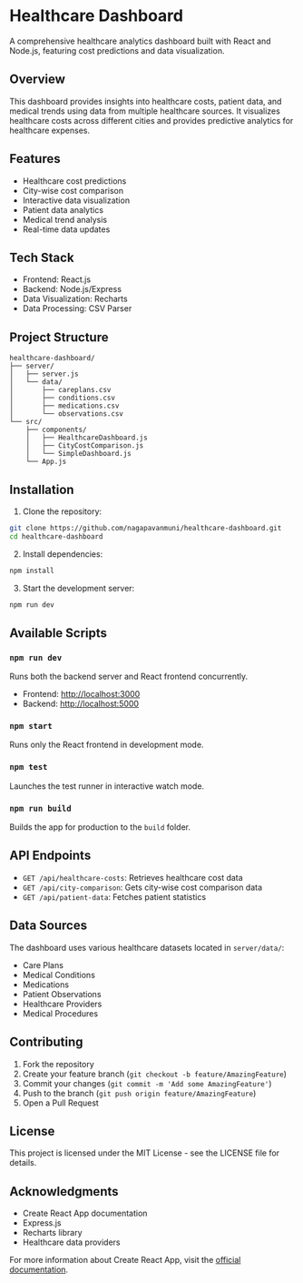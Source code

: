 # Healthcare Dashboard

A comprehensive healthcare analytics dashboard built with React and Node.js, featuring cost predictions and data visualization.

## Overview

This dashboard provides insights into healthcare costs, patient data, and medical trends using data from multiple healthcare sources. It visualizes healthcare costs across different cities and provides predictive analytics for healthcare expenses.

## Features

- Healthcare cost predictions
- City-wise cost comparison
- Interactive data visualization
- Patient data analytics
- Medical trend analysis
- Real-time data updates

## Tech Stack

- Frontend: React.js
- Backend: Node.js/Express
- Data Visualization: Recharts
- Data Processing: CSV Parser

## Project Structure

```
healthcare-dashboard/
├── server/
│   ├── server.js
│   └── data/
│       ├── careplans.csv
│       ├── conditions.csv
│       ├── medications.csv
│       └── observations.csv
└── src/
    ├── components/
    │   ├── HealthcareDashboard.js
    │   ├── CityCostComparison.js
    │   └── SimpleDashboard.js
    └── App.js
```

## Installation

1. Clone the repository:
```bash
git clone https://github.com/nagapavanmuni/healthcare-dashboard.git
cd healthcare-dashboard
```

2. Install dependencies:
```bash
npm install
```

3. Start the development server:
```bash
npm run dev
```

## Available Scripts

### `npm run dev`
Runs both the backend server and React frontend concurrently.
- Frontend: [http://localhost:3000](http://localhost:3000)
- Backend: [http://localhost:5000](http://localhost:5000)

### `npm start`
Runs only the React frontend in development mode.

### `npm test`
Launches the test runner in interactive watch mode.

### `npm run build`
Builds the app for production to the `build` folder.

## API Endpoints

- `GET /api/healthcare-costs`: Retrieves healthcare cost data
- `GET /api/city-comparison`: Gets city-wise cost comparison data
- `GET /api/patient-data`: Fetches patient statistics

## Data Sources

The dashboard uses various healthcare datasets located in `server/data/`:
- Care Plans
- Medical Conditions
- Medications
- Patient Observations
- Healthcare Providers
- Medical Procedures

## Contributing

1. Fork the repository
2. Create your feature branch (`git checkout -b feature/AmazingFeature`)
3. Commit your changes (`git commit -m 'Add some AmazingFeature'`)
4. Push to the branch (`git push origin feature/AmazingFeature`)
5. Open a Pull Request

## License

This project is licensed under the MIT License - see the LICENSE file for details.

## Acknowledgments

- Create React App documentation
- Express.js
- Recharts library
- Healthcare data providers

For more information about Create React App, visit the [official documentation](https://facebook.github.io/create-react-app/docs/getting-started).